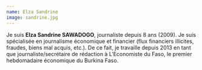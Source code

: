 ```yaml
---
name: Elza Sandrine
image: sandrine.jpg
---
```

Je suis <b>Elza Sandrine SAWADOGO</b>, journaliste depuis 8 ans (2009). Je suis spécialisée en journalisme économique et financier (flux financiers illicites, fraudes, biens mal acquis, etc.).  De ce fait, je travaille depuis 2013 en tant que journaliste/secrétaire de rédaction à L’Economiste du Faso, le premier hebdomadaire économique du Burkina Faso. 